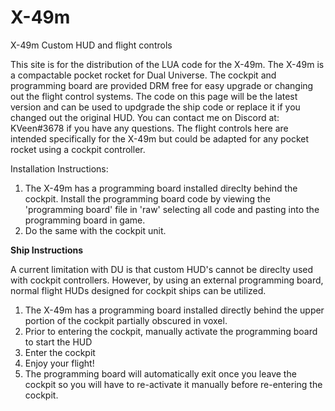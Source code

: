 # X-49m
X-49m Custom HUD and flight controls 

This site is for the distribution of the LUA code for the X-49m. The X-49m is a compactable pocket rocket for Dual Universe. The cockpit and programming board are provided DRM free for easy upgrade or changing out the flight control systems. The code on this page will be the latest version and can be used to updgrade the ship code or replace it if you changed out the original HUD.  You can contact me on Discord at: KVeen#3678 if you have any questions. The flight controls here are intended specifically for the X-49m but could be adapted for any pocket rocket using a cockpit controller.

Installation Instructions:
1) The X-49m has a programming board installed direclty behind the cockpit. Install the programming board code by viewing the 'programming board' file in 'raw' selecting all code and pasting into the programming board in game.
2) Do the same with the cockpit unit.

**Ship Instructions**

A current limitation with DU is that custom HUD's cannot be direclty used with cockpit controllers. However, by using an external programming board, normal flight HUDs designed for cockpit ships can be utilized.

  1) The X-49m has a programming board installed directly behind the upper portion of the cockpit partially obscured in voxel. 
  2) Prior to entering the cockpit, manually activate the programming board to start the HUD
  3) Enter the cockpit
  4) Enjoy your flight!
  5) The programming board will automatically exit once you leave the cockpit so you will have to re-activate it manually before re-entering the cockpit.
